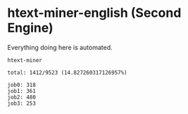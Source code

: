 # htext-miner-english (Second Engine)

Everything doing here is automated.

```
htext-miner

total: 1412/9523 (14.827260317126957%)

job0: 318
job1: 361
job2: 480
job3: 253
```